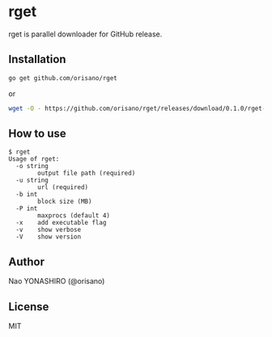 # rget
rget is parallel downloader for GitHub release.

## Installation
```bash
go get github.com/orisano/rget
```
or
```bash
wget -O - https://github.com/orisano/rget/releases/download/0.1.0/rget-linux-amd64.gz | gzip -d -c > /usr/local/bin/rget && chmod +x /usr/local/bin/rget
```

## How to use
```
$ rget
Usage of rget:
  -o string
    	output file path (required)
  -u string
    	url (required)
  -b int
    	block size (MB)
  -P int
    	maxprocs (default 4)
  -x	add executable flag
  -v	show verbose
  -V	show version
```

## Author
Nao YONASHIRO (@orisano)

## License
MIT
